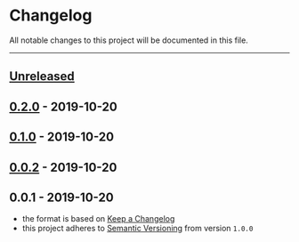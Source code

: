 # Changelog
All notable changes to this project will be documented in this file.

---

<a name="unreleased"></a>
## [Unreleased]


<a name="0.2.0"></a>
## [0.2.0] - 2019-10-20

<a name="0.1.0"></a>
## [0.1.0] - 2019-10-20

<a name="0.0.2"></a>
## [0.0.2] - 2019-10-20

<a name="0.0.1"></a>
## 0.0.1 - 2019-10-20

[Unreleased]: https://github.com/alecrabbit/php-cli-snake/compare/0.2.0...HEAD
[0.2.0]: https://github.com/alecrabbit/php-cli-snake/compare/0.1.0...0.2.0
[0.1.0]: https://github.com/alecrabbit/php-cli-snake/compare/0.0.2...0.1.0
[0.0.2]: https://github.com/alecrabbit/php-cli-snake/compare/0.0.1...0.0.2
- the format is based on [Keep a Changelog](https://keepachangelog.com/en/1.0.0/)
- this project adheres to [Semantic Versioning](https://semver.org/spec/v2.0.0.html) from version `1.0.0`
